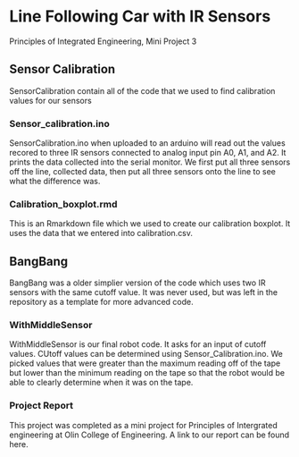 # Line Following Car with IR Sensors
Principles of Integrated Engineering, Mini Project 3

## Sensor Calibration 
SensorCalibration contain all of the code that we used to find calibration values for our sensors

### Sensor_calibration.ino 
SensorCalibration.ino when uploaded to an arduino will read out the values recored to three IR sensors connected to analog input pin A0, A1, and A2. It prints the data collected into the serial monitor. We first put all three sensors off the line, collected data, then put all three sensors onto the line to see what the difference was. 

### Calibration_boxplot.rmd 
This is an Rmarkdown file which we used to create our calibration boxplot. It uses the data that we entered into calibration.csv. 

## BangBang
BangBang was a older simplier version of the code which uses two IR sensors with the same cutoff value. It was never used, but was left in the repository as a template for more advanced code.

### WithMiddleSensor 
WithMiddleSensor is our final robot code. It asks for an input of cutoff values. CUtoff values can be determined using Sensor_Calibration.ino. We picked values that were greater than the maximum reading off of the tape but lower than the minimum reading on the tape so that the robot would be able to clearly determine when it was on the tape.

### Project Report
This project was completed as a mini project for Principles of Intergrated engineering at Olin College of Engineering. A link to our report can be found here. 
